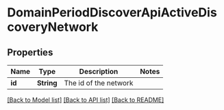 # DomainPeriodDiscoverApiActiveDiscoveryNetwork

## Properties

Name | Type | Description | Notes
------------ | ------------- | ------------- | -------------
**id** | **String** | The id of the network | 

[[Back to Model list]](../README.md#documentation-for-models) [[Back to API list]](../README.md#documentation-for-api-endpoints) [[Back to README]](../README.md)



